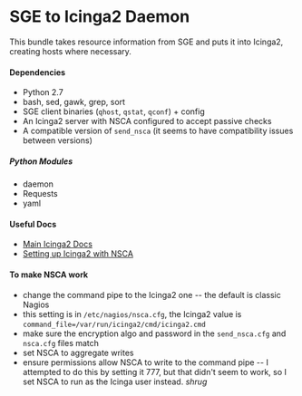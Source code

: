 # SGE to Icinga2 Daemon

This bundle takes resource information from SGE and puts it into Icinga2, creating hosts where necessary.

#### Dependencies

* Python 2.7
* bash, sed, gawk, grep, sort
* SGE client binaries (`qhost`, `qstat`, `qconf`) + config
* An Icinga2 server with NSCA configured to accept passive checks
* A compatible version of `send_nsca` (it seems to have compatibility issues between versions)

##### Python Modules

* daemon
* Requests
* yaml

#### Useful Docs

* [Main Icinga2 Docs](http://docs.icinga.org/icinga2/snapshot/doc/module/icinga2/toc)
* [Setting up Icinga2 with NSCA](https://wiki.icinga.org/pages/viewpage.action?pageId=23887907)


#### To make NSCA work

 * change the command pipe to the Icinga2 one -- the default is classic Nagios
 * this setting is in `/etc/nagios/nsca.cfg`, the Icinga2 value is `command_file=/var/run/icinga2/cmd/icinga2.cmd`
 * make sure the encryption algo and password in the `send_nsca.cfg` and `nsca.cfg` files match
 * set NSCA to aggregate writes
 * ensure permissions allow NSCA to write to the command pipe -- I attempted to do this by setting it 777, but that didn't seem to work, so I set NSCA to run as the Icinga user instead. *shrug*
